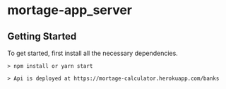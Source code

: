# mortage-app_server

## Getting Started

To get started, first install all the necessary dependencies.
```
> npm install or yarn start
```

```
> Api is deployed at https://mortage-calculator.herokuapp.com/banks
